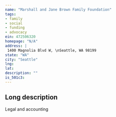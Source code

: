 ```yaml
---
name: "Marshall and Jane Brown Family Foundation"
tags:
- family
- social
- funding
- advocacy
ein: 472506320
homepage: "N/A"
address: |
 1400 Magnolia Blvd W, \nSeattle, WA 98199
state: "WA"
city: "Seattle"
lng: 
lat: 
description: ""
is_501c3: 
---
```


## Long description

Legal and accounting
